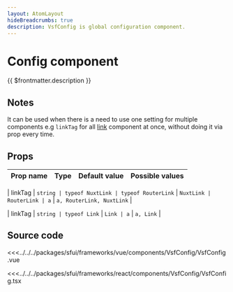 ```yaml
---
layout: AtomLayout
hideBreadcrumbs: true
description: VsfConfig is global configuration component. 
---
```

# Config component

{{ $frontmatter.description }}
## Notes

It can be used when there is a need to use one setting for multiple components e.g `linkTag` for all [link](link.html) component at once, without doing it via prop every time.

## Props

| Prop name             | Type                       | Default value | Possible values                        |
|-----------------------|----------------------------|---------------|----------------------------------------|
<!-- vue -->
|  linkTag                 |  `string | typeof NuxtLink | typeof RouterLink`            |   `NuxtLink | RouterLink | a`          |  `a, RouterLink, NuxtLink`                |
<!-- end vue -->
<!-- react -->
|  linkTag                 |  `string | typeof Link`            |   `Link | a`          |  `a, Link`                |
<!-- end react -->

## Source code

<!-- vue -->
<<<../../../packages/sfui/frameworks/vue/components/VsfConfig/VsfConfig.vue
<!-- end vue -->
<!-- react -->
<<<../../../packages/sfui/frameworks/react/components/VsfConfig/VsfConfig.tsx
<!-- end react -->
